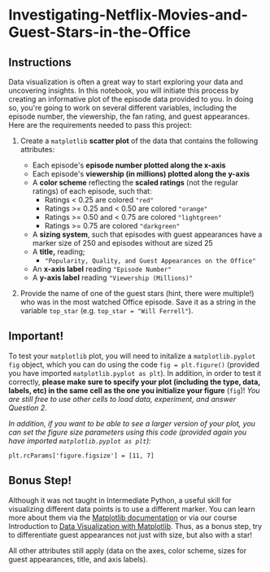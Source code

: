 # Investigating-Netflix-Movies-and-Guest-Stars-in-the-Office

## Instructions
Data visualization is often a great way to start exploring your data and uncovering insights. In this notebook, you will initiate this process by creating an informative plot of the episode data provided to you. In doing so, you're going to work on several different variables, including the episode number, the viewership, the fan rating, and guest appearances. Here are the requirements needed to pass this project:

1. Create a ```matplotlib``` **scatter plot** of the data that contains the following attributes:

   - Each episode's **episode number plotted along the x-axis**
   - Each episode's **viewership (in millions) plotted along the y-axis**
   - A **color scheme** reflecting the **scaled ratings** (not the regular ratings) of each episode, such that:
      * Ratings < 0.25 are colored ```"red"```
      * Ratings >= 0.25 and < 0.50 are colored ```"orange"```
      * Ratings >= 0.50 and < 0.75 are colored ```"lightgreen"```
      * Ratings >= 0.75 are colored ```"darkgreen"```
   - A **sizing system**, such that episodes with guest appearances have a marker size of 250 and episodes without are sized 25
   - A **title,** reading;
       * ```"Popularity, Quality, and Guest Appearances on the Office"```
   - An **x-axis label** reading ```"Episode Number"```
   - A **y-axis label** reading ```"Viewership (Millions)"```
   
2.  Provide the name of one of the guest stars (hint, there were multiple!) who was in the most watched Office episode. Save it as a string in the variable ```top_star``` (e.g. ```top_star = "Will Ferrell"```).

## Important!
To test your ```matplotlib``` plot, you will need to initalize a ```matplotlib.pyplot fig``` object, which you can do using the code ```fig = plt.figure()``` (provided you have imported ```matplotlib.pyplot as plt```). In addition, in order to test it correctly, **please make sure to specify your plot (including the type, data, labels, etc) in the same cell as the one you initialize your figure** (```fig```)! *You are still free to use other cells to load data, experiment, and answer Question 2.*

*In addition, if you want to be able to see a larger version of your plot, you can set the figure size parameters using this code (provided again you have imported ```matplotlib.pyplot as plt```):*

```plt.rcParams['figure.figsize'] = [11, 7]```

## Bonus Step!
Although it was not taught in Intermediate Python, a useful skill for visualizing different data points is to use a different marker. You can learn more about them via the  [Matplotlib documentation](https://matplotlib.org/stable/api/markers_api.html) or via our course Introduction to [Data Visualization with Matplotlib](https://app.datacamp.com/learn/courses/introduction-to-data-visualization-with-matplotlib). Thus, as a bonus step, try to differentiate guest appearances not just with size, but also with a star!

All other attributes still apply (data on the axes, color scheme, sizes for guest appearances, title, and axis labels).
